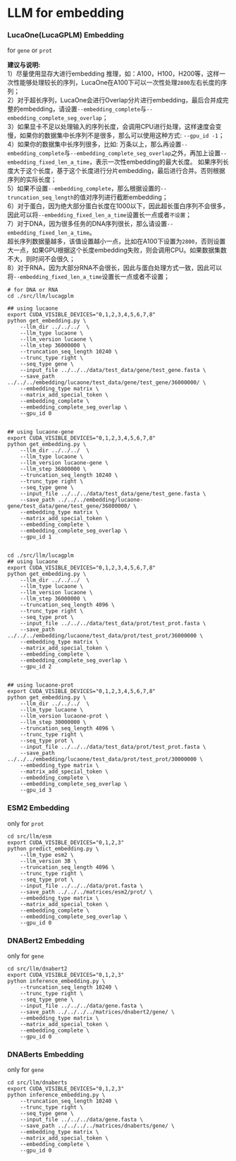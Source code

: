 # LLM for embedding     

### LucaOne(LucaGPLM) Embedding   
for `gene` or `prot`

**建议与说明:**         
1）尽量使用显存大进行embedding 推理，如：A100，H100，H200等，这样一次性能够处理较长的序列，LucaOne在A100下可以一次性处理`2800`左右长度的序列；   
2）对于超长序列，LucaOne会进行Overlap分片进行embedding，最后合并成完整的embedding，请设置`--embedding_complete`与`--embedding_complete_seg_overlap`；    
3）如果显卡不足以处理输入的序列长度，会调用CPU进行处理，这样速度会变慢，如果你的数据集中长序列不是很多，那么可以使用这种方式: `--gpu_id -1`；      
4）如果你的数据集中长序列很多，比如: 万条以上，那么再设置`--embedding_complete`与`--embedding_complete_seg_overlap`之外，再加上设置`--embedding_fixed_len_a_time`，表示一次性embedding的最大长度。
如果序列长度大于这个长度，基于这个长度进行分片embedding，最后进行合并。否则根据序列的实际长度；    
5）如果不设置`--embedding_complete`，那么根据设置的`--truncation_seq_length`的值对序列进行截断embedding；  
6）对于蛋白，因为绝大部分蛋白长度在1000以下，因此超长蛋白序列不会很多，因此可以将`--embedding_fixed_len_a_time`设置长一点或者`不设置`；    
7）对于DNA，因为很多任务的DNA序列很长，那么请设置`--embedding_fixed_len_a_time`。    
超长序列数据量越多，该值设置越小一点，比如在A100下设置为`2800`，否则设置大一点，如果GPU根据这个长度embedding失败，则会调用CPU。如果数据集数不大，则时间不会很久；          
8）对于RNA，因为大部分RNA不会很长，因此与蛋白处理方式一致，因此可以将`--embedding_fixed_len_a_time`设置长一点或者不设置；

```
# for DNA or RNA
cd ./src/llm/lucagplm

## using lucaone
export CUDA_VISIBLE_DEVICES="0,1,2,3,4,5,6,7,8"
python get_embedding.py \
    --llm_dir ../../../  \
    --llm_type lucaone \
    --llm_version lucaone \
    --llm_step 36000000 \
    --truncation_seq_length 10240 \
    --trunc_type right \
    --seq_type gene \
    --input_file ../../../data/test_data/gene/test_gene.fasta \
    --save_path ../../../embedding/lucaone/test_data/gene/test_gene/36000000/ \
    --embedding_type matrix \
    --matrix_add_special_token \
    --embedding_complete \
    --embedding_complete_seg_overlap \
    --gpu_id 0
    
    
## using lucaone-gene
export CUDA_VISIBLE_DEVICES="0,1,2,3,4,5,6,7,8"
python get_embedding.py \
    --llm_dir ../../../  \
    --llm_type lucaone \
    --llm_version lucaone-gene \
    --llm_step 36800000 \
    --truncation_seq_length 10240 \
    --trunc_type right \
    --seq_type gene \
    --input_file ../../../data/test_data/gene/test_gene.fasta \
    --save_path ../../../embedding/lucaone-gene/test_data/gene/test_gene/36800000/ \
    --embedding_type matrix \
    --matrix_add_special_token \
    --embedding_complete \
    --embedding_complete_seg_overlap \
    --gpu_id 1
    
    
cd ./src/llm/lucagplm 
## using lucaone
export CUDA_VISIBLE_DEVICES="0,1,2,3,4,5,6,7,8"
python get_embedding.py \
    --llm_dir ../../../  \
    --llm_type lucaone \
    --llm_version lucaone \
    --llm_step 36000000 \
    --truncation_seq_length 4096 \
    --trunc_type right \
    --seq_type prot \
    --input_file ../../../data/test_data/prot/test_prot.fasta \
    --save_path ../../../embedding/lucaone/test_data/prot/test_prot/36000000 \
    --embedding_type matrix \
    --matrix_add_special_token \
    --embedding_complete \
    --embedding_complete_seg_overlap \
    --gpu_id 2  
    
    
## using lucaone-prot
export CUDA_VISIBLE_DEVICES="0,1,2,3,4,5,6,7,8"
python get_embedding.py \
    --llm_dir ../../../  \
    --llm_type lucaone \
    --llm_version lucaone-prot \
    --llm_step 30000000 \
    --truncation_seq_length 4096 \
    --trunc_type right \
    --seq_type prot \
    --input_file ../../../data/test_data/prot/test_prot.fasta \
    --save_path ../../../embedding/lucaone/test_data/prot/test_prot/30000000 \
    --embedding_type matrix \
    --matrix_add_special_token \
    --embedding_complete \
    --embedding_complete_seg_overlap \
    --gpu_id 3  
```

### ESM2 Embedding
only for `prot`     

```shell
cd src/llm/esm
export CUDA_VISIBLE_DEVICES="0,1,2,3"
python predict_embedding.py \
    --llm_type esm2 \
    --llm_version 3B \
    --truncation_seq_length 4096 \
    --trunc_type right \
    --seq_type prot \
    --input_file ../../../data/prot.fasta \
    --save_path ../../../matrices/esm2/prot/ \
    --embedding_type matrix \
    --matrix_add_special_token \
    --embedding_complete \
    --embedding_complete_seg_overlap \
    --gpu_id 0
```

### DNABert2 Embedding          
only for `gene`   

```shell
cd src/llm/dnabert2
export CUDA_VISIBLE_DEVICES="0,1,2,3"
python inference_embedding.py \
    --truncation_seq_length 10240 \
    --trunc_type right \
    --seq_type gene \
    --input_file ../../../data/gene.fasta \
    --save_path ../../../../matrices/dnabert2/gene/ \
    --embedding_type matrix \
    --matrix_add_special_token \
    --embedding_complete \
    --gpu_id 0
```

### DNABerts  Embedding         
only for `gene`      

```shell
cd src/llm/dnaberts
export CUDA_VISIBLE_DEVICES="0,1,2,3"
python inference_embedding.py \
    --truncation_seq_length 10240 \
    --trunc_type right \
    --seq_type gene \
    --input_file ../../../data/gene.fasta \
    --save_path ../../../../matrices/dnaberts/gene/ \
    --embedding_type matrix \
    --matrix_add_special_token \
    --embedding_complete \
    --gpu_id 0
```